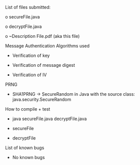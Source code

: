 List of files submitted:

o	secureFile.java

o	decryptFile.java

o	~Description File.pdf (aka this file)


Message Authentication Algorithms used

-	Verification of key

-	Verification of message digest

-	Verification of IV


PRNG

-	SHA1PRNG -> SecureRandom in Java with the source class: java.security.SecureRandom


How to compile + test

-	java secureFile.java decryptFile.java

-	secureFile <nameOfInputFile> <nameOfOutputFile> <key>

-	decryptFile <nameOfInputFile> <nameOfOutputFile> <key>


List of known bugs

-	No known bugs
